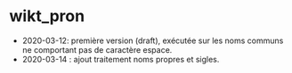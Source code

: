 # wikt_pron

* 2020-03-12: première version (draft), exécutée sur les noms communs ne comportant pas de caractère espace.
* 2020-03-14 : ajout traitement noms propres et sigles.
